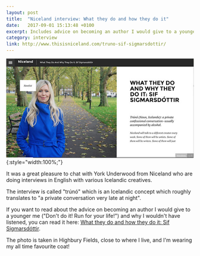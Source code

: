 ```yaml
---
layout: post
title:  "Niceland interview: What they do and how they do it"
date:   2017-09-01 15:13:48 +0100
excerpt: Includes advice on becoming an author I would give to a younger me ("Don't do it! Run for your life!") and why I wouldn't have listened.
category: interview
link: http://www.thisisniceland.com/truno-sif-sigmarsdottir/
---
```

![Niceland Screenshot](/assets/img/posts/niceland-screenshot.jpg){:style="width:100%;"}

It was a great pleasure to chat with York Underwood from Niceland who are doing interviews in English with various Icelandic creatives.

The interview is called "trúnó" which is an Icelandic concept which roughly translates to "a private conversation very late at night".

If you want to read about the advice on becoming an author I would give to a younger me ("Don't do it! Run for your life!") and why I wouldn't have listened, you can read it here: <a href="http://www.thisisniceland.com/truno-sif-sigmarsdottir/">What they do and how they do it: Sif Sigmarsdóttir</a>.

The photo is taken in Highbury Fields, close to where I live, and I'm wearing my all time favourite coat!
